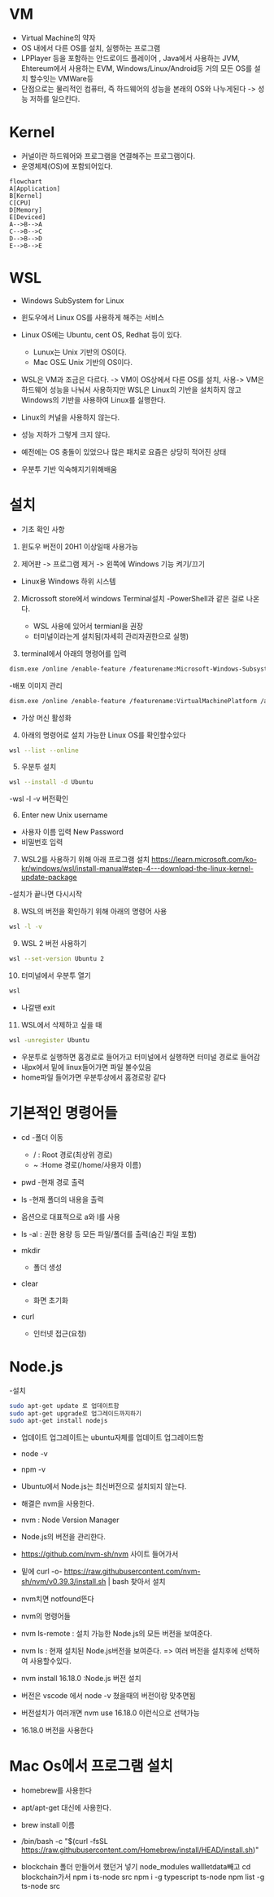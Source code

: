 # VM

- Virtual Machine의 약자
- OS 내에서 다른 OS를 설치, 실행하는 프로그램
- LPPlayer 등을 포함하는 안드로이드 플레이어 , Java에서 사용하는 JVM, Ehtereum에서 사용하는 EVM, Windows/Linux/Android등 거의 모든 OS를 설치 할수잇는
  VMWare등
- 단점으로는 물리적인 컴퓨터, 즉 하드웨어의 성능을 본래의 OS와 나누게된다 -> 성능 저하를 일으킨다.

# Kernel

- 커널이란 하드웨어와 프로그램을 연결해주는 프로그램이다.
- 운영체제(OS)에 포함되어있다.

```mermaid
flowchart
A[Application]
B[Kernel]
C[CPU]
D[Memory]
E[Deviced]
A-->B-->A
C-->B-->C
D-->B-->D
E-->B-->E
```

# WSL

- Windows SubSystem for Linux
- 윈도우에서 Linux OS를 사용하게 해주는 서비스
- Linux OS에는 Ubuntu, cent OS, Redhat 등이 있다.
  - Lunux는 Unix 기반의 OS이다.
  - Mac OS도 Unix 기반의 OS이다.
- WSL은 VM과 조금은 다르다. -> VM이 OS상에서 다른 OS를 설치, 사용->
  VM은 하드웨어 성능을 나눠서 사용하지만 WSL은 Linux의 기반을 설치하지 않고 Windows의 기반을 사용하여 Linux를 실행한다.
- Linux의 커널을 사용하지 않는다.
- 성능 저하가 그렇게 크지 않다.
- 예전에는 OS 충돌이 있었으나 많은 패치로 요즘은 상당히 적어진 상태

- 우분투 기반 익숙해지기위해배움

# 설치

- 기초 확인 사항

1. 윈도우 버전이 20H1 이상일때 사용가능

1. 제어판 -> 프로그램 제거 -> 왼쪽에 Windows 기능 켜기/끄기

- Linux용 Windows 하위 시스템

2. Microssoft store에서 windows Terminal설치
   -PowerShell과 같은 걸로 나온다.

   - WSL 사용에 있어서 termianl을 권장
   - 터미널이라는게 설치됨(자세히 관리자권한으로 실행)

3. terminal에서 아래의 명령어를 입력

```sh
dism.exe /online /enable-feature /featurename:Microsoft-Windows-Subsystem-Linux /all /norestart
```

-배포 이미지 관리

```sh
dism.exe /online /enable-feature /featurename:VirtualMachinePlatform /all /norestart
```

- 가상 머신 활성화

4. 아래의 명령어로 설치 가능한 Linux OS를 확인할수있다

```sh
wsl --list --online
```

5. 우분투 설치

```sh
wsl --install -d Ubuntu
```

-wsl -l -v 버전확인

6. Enter new Unix username

- 사용자 이름 입력
  New Password
- 비밀번호 입력

7. WSL2를 사용하기 위해 아래 프로그램 설치
   https://learn.microsoft.com/ko-kr/windows/wsl/install-manual#step-4---download-the-linux-kernel-update-package

-설치가 끝나면 다시시작

8. WSL의 버전을 확인하기 위해 아래의 명령어 사용

```sh
wsl -l -v
```

9. WSL 2 버전 사용하기

```sh
wsl --set-version Ubuntu 2
```

10. 터미널에서 우분투 열기

```sh
wsl
```

- 나갈땐 exit

11. WSL에서 삭제하고 싶을 때

```sh
wsl -unregister Ubuntu
```

- 우분투로 실행하면 홈경로로 들어가고 터미널에서 실행하면
  터미널 경로로 들어감
- 내px에서 밑에 linux들어가면 파일 볼수있음
- home파일 들어가면 우분투상에서 홈경로랑 같다

# 기본적인 명령어들

- cd -폴더 이동

  - / : Root 경로(최상위 경로)
  - ~ :Home 경로(/home/사용자 이름)

- pwd -현재 경로 출력

- ls -현재 폴더의 내용을 출력
- 옵션으로 대표적으로 a와 l를 사용
- ls -al : 권한 용량 등 모든 파일/폴더를 출력(숨긴 파일 포함)
- mkdir
  - 폴더 생성
- clear
  - 화면 초기화
- curl
  - 인터넷 접근(요청)

# Node.js

-설치

```sh
sudo apt-get update 로 업데이트함
sudo apt-get upgrade로 업그레이드까지하기
sudo apt-get install nodejs
```

- 업데이트 업그레이트는 ubuntu자체를 업데이트 업그레이드함
- node -v
- npm -v

- Ubuntu에서 Node.js는 최신버전으로 설치되지 않는다.
- 해결은 nvm을 사용한다.
- nvm : Node Version Manager
- Node.js의 버전을 관리한다.
- https://github.com/nvm-sh/nvm 사이트 들어가서
- 밑에 curl -o- https://raw.githubusercontent.com/nvm-sh/nvm/v0.39.3/install.sh | bash 찾아서 설치

- nvm치면 notfound뜬다
- nvm의 명령어들
- nvm ls-remote : 설치 가능한 Node.js의 모든 버전을 보여준다.
- nvm ls : 현재 설치된 Node.js버전을 보여준다. => 여러 버전을 설치후에 선택하여 사용할수있다.
- nvm install 16.18.0 :Node.js 버전 설치
- 버전은 vscode 에서 node -v 쳤을때의 버전이랑 맞추면됨

- 버전설치가 여러개면 nvm use 16.18.0 이런식으로 선택가능
- 16.18.0 버전을 사용한다

# Mac Os에서 프로그램 설치

- homebrew를 사용한다
- apt/apt-get 대신에 사용한다.
- brew install 이름
- /bin/bash -c "$(curl -fsSL https://raw.githubusercontent.com/Homebrew/install/HEAD/install.sh)"

- blockchain 폴더 만들어서 했던거 넣기 node_modules
  wallletdata빼고
  cd blockchain가서
  npm i
  ts-node src
  npm i -g typescript ts-node
  npm list -g
  ts-node src
